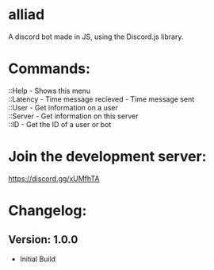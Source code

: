 # alliad
A discord bot made in JS, using the Discord.js library.

# Commands:
::Help - Shows this menu  
::Latency - Time message recieved - Time message sent  
::User - Get information on a user  
::Server - Get information on this server  
::ID - Get the ID of a user or bot  

# Join the development server:
https://discord.gg/xUMfhTA

# Changelog:

## Version: 1.0.0
- Initial Build
